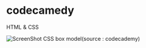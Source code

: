 # codecamedy
HTML & CSS

![ScreenShot](https://s3.amazonaws.com/codecademy-blog/assets/ae09140c.png)
CSS box model(source : codecademy)
